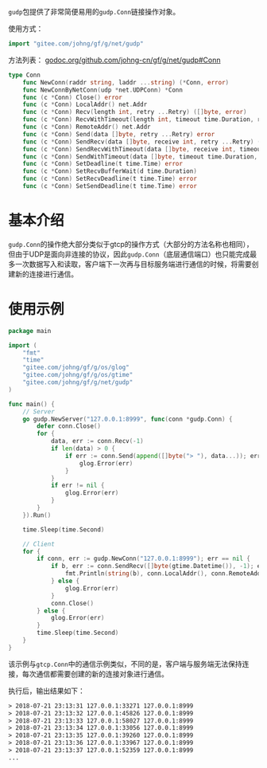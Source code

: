 `gudp`包提供了非常简便易用的```gudp.Conn```链接操作对象。

使用方式：
```go
import "gitee.com/johng/gf/g/net/gudp"
```

方法列表：
[godoc.org/github.com/johng-cn/gf/g/net/gudp#Conn](https://godoc.org/github.com/johng-cn/gf/g/net/gudp)
```go
type Conn
    func NewConn(raddr string, laddr ...string) (*Conn, error)
    func NewConnByNetConn(udp *net.UDPConn) *Conn
    func (c *Conn) Close() error
    func (c *Conn) LocalAddr() net.Addr
    func (c *Conn) Recv(length int, retry ...Retry) ([]byte, error)
    func (c *Conn) RecvWithTimeout(length int, timeout time.Duration, retry ...Retry) ([]byte, error)
    func (c *Conn) RemoteAddr() net.Addr
    func (c *Conn) Send(data []byte, retry ...Retry) error
    func (c *Conn) SendRecv(data []byte, receive int, retry ...Retry) ([]byte, error)
    func (c *Conn) SendRecvWithTimeout(data []byte, receive int, timeout time.Duration, retry ...Retry) ([]byte, error)
    func (c *Conn) SendWithTimeout(data []byte, timeout time.Duration, retry ...Retry) error
    func (c *Conn) SetDeadline(t time.Time) error
    func (c *Conn) SetRecvBufferWait(d time.Duration)
    func (c *Conn) SetRecvDeadline(t time.Time) error
    func (c *Conn) SetSendDeadline(t time.Time) error
```

# 基本介绍

```gudp.Conn```的操作绝大部分类似于gtcp的操作方式（大部分的方法名称也相同），但由于UDP是面向非连接的协议，因此```gudp.Conn```（底层通信端口）也只能完成最多一次数据写入和读取，客户端下一次再与目标服务端进行通信的时候，将需要创建新的连接进行通信。

# 使用示例

```go
package main

import (
    "fmt"
    "time"
    "gitee.com/johng/gf/g/os/glog"
    "gitee.com/johng/gf/g/os/gtime"
    "gitee.com/johng/gf/g/net/gudp"
)

func main() {
    // Server
    go gudp.NewServer("127.0.0.1:8999", func(conn *gudp.Conn) {
        defer conn.Close()
        for {
            data, err := conn.Recv(-1)
            if len(data) > 0 {
                if err := conn.Send(append([]byte("> "), data...)); err != nil {
                    glog.Error(err)
                }
            }
            if err != nil {
                glog.Error(err)
            }
        }
    }).Run()

    time.Sleep(time.Second)

    // Client
    for {
        if conn, err := gudp.NewConn("127.0.0.1:8999"); err == nil {
            if b, err := conn.SendRecv([]byte(gtime.Datetime()), -1); err == nil {
                fmt.Println(string(b), conn.LocalAddr(), conn.RemoteAddr())
            } else {
                glog.Error(err)
            }
            conn.Close()
        } else {
            glog.Error(err)
        }
        time.Sleep(time.Second)
    }
}
```
该示例与```gtcp.Conn```中的通信示例类似，不同的是，客户端与服务端无法保持连接，每次通信都需要创建的新的连接对象进行通信。

执行后，输出结果如下：
```html
> 2018-07-21 23:13:31 127.0.0.1:33271 127.0.0.1:8999
> 2018-07-21 23:13:32 127.0.0.1:45826 127.0.0.1:8999
> 2018-07-21 23:13:33 127.0.0.1:58027 127.0.0.1:8999
> 2018-07-21 23:13:34 127.0.0.1:33056 127.0.0.1:8999
> 2018-07-21 23:13:35 127.0.0.1:39260 127.0.0.1:8999
> 2018-07-21 23:13:36 127.0.0.1:33967 127.0.0.1:8999
> 2018-07-21 23:13:37 127.0.0.1:52359 127.0.0.1:8999
...
```
